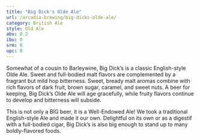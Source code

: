 ```yaml
---
title: "Big Dick's Olde Ale"
url: /arcadia-brewing/big-dicks-olde-ale/
category: British Ale
style: Old Ale
abv: 8.2
ibu: 0
srm: 0
upc: 0
---
```

Somewhat of a cousin to Barleywine, Big Dick’s is a classic English-style Olde Ale.  Sweet and full-bodied malt flavors are complemented by a fragrant but mild hop bitterness.  Sweet, bready malt aromas combine with rich flavors of dark fruit, brown sugar, caramel, and sweet nuts. A beer for keeping, Big Dick’s Olde Ale will age gracefully, while fruity flavors continue to develop and bitterness will subside.

This is not only a BIG beer, it is a Well-Endowed Ale!  We took a traditional English-style Ale and made it our own.  Delightful on its own or as a digestif with a full-bodied cigar, Big Dick’s is also big enough to stand up to many boldly-flavored foods.
